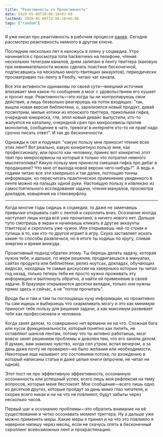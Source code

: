 ```yaml
---
title: "Реактивность vs Проактивность"
date: 2020-05-06T10:06:18+03:00
lastmod: 2020-05-06T10:06:18+03:00
tags: ["random"]
---
```


Я уже писал про реактивность в рабочем процессе [ранее](/post/reactivity/). Сегодня рассмотрю реактивность немного в другом ключе.

Последние несколько лет я нахожусь в плену  у соцмедиа. Утро начинается с просмотра топа hackernews на телефоне, чтения нескольких телеграм каналов, днем залипаю в ленту твиттера (каковую при невнимательности можно сделать поистине бесконечной, подписавшись на несколько много-твитящих аккаунтов), периодически просматриваю rss-ленту в Feedly, читаю чат канала.

Все эти активности одинаковы по своей сути—внешний источник впихивает мне какое-то сообщение а мозг с удовольствием его кушает и просит еще. Реактивность—это когда ты не контролируешь свои действия, а лишь безвольно реагируешь на поток входящих: "так, вышла новая версия библиотеки, о, зарелизился новый продукт, давай посмотрим, милые котики из японского твиттера, прикольная гифка, очередная юмореска, гля, эппл новый девайс выпустили, кто-то жалуется на каталину, очередной срач про микросевисы против монолитов, сообщение в чате, тревога! в интернете кто-то не прав! надо срочно писать ответ". И так до бесконечности.

Однажды я сел и подумал: "какую пользу мне приносит чтение всех этих лент? Вот реально, какую конкретную пользу мне, как профессионалу, или просто как человеку, принес вот конкретно этот твит про микросервисы на который я только что потратил немного мыслетоплива? Какую пользу мне принесла смешная гифка про дебаг в продакшене? Что мне от выхода новой версии чего-нибудь?". А ведь я годами читаю все эти хакерньюз и так далее, поглощаю тонны информации, но пересчитать практическое применение увиденного в ленте можно на пальцах одной руки. Настоящую пользу я извлекаю из самостоятельного исследования задачи, чтения мануалов, просмотра докладов, ковыряния на стековерфлоу.

---
Когда многие годы сидишь в соцмедиа, то даже не замечаешь привычки открывать сайт с лентой и скроллить вниз. Осознание иногда наступает лишь когда всё уже прочитано, а ничего нового нет. Дальше тупо смотришь в экран и начинаешь кликать в другие аккаунты (твиттера) и скроллить уже чужое. Или открываешь чей-то стрим и тупишь в то, как кто-то другой играет в игру. Скука заставляет искать какие-то способы развлечься, но в итоге ты ходишь по кругу, сливая энергию и время вникуда.

Проактивный подход обратен этому. Ты берешь делать задачу, которая нужна тебе, и дальше, по мере решения, продвигаешься в мануалах, сайтах продукта или библиотеки, релиз ноутсах, докладах, обучающих видосах, находишь те самые дискуссии на хакерньюз которые ты читал год назад, только теперь тебе не просто нужно прожевать эту информацию и выплюнуть обратно, а найти ей применение в своей задаче. В браузере открываются десятки вкладок, только они нужны прямо здесь и сейчас, а не "потом прочитать".

Вроде бы и там и там ты поглощаешь кучу информации, но проактивно ты сам ищешь и выбираешь что скармливать мозгу и это как минимум приносит тебе пользу для решения задачи, а как максимум развивает тебя как профессионала и человека.

Когда занят делом, то совершенно нет времени ни на что. Сложная бага или кусок функциональности, который понятно как пилить, не оставляют шансов лентам, потому что ты активно работаешь, мозг вовсю занят решением проблемы и доволен тем, что его заняли делом. Я думаю, вам знакомо чувство, когда сел утром, встал вечером, а за день даже почту не проверил—не было желания или необходимости. Некоторые еще называют это состоянием потока, по вхождению в который написаны статьи и даже целые книги (впрочем, не читал ни одной).

Этот пост не про эффективную эффективность, осознанную осознанность или успешный успех, всего лишь моя рефлексия на тему вопросов, которые меня беспокоят. Мое сообщение—всего лишь одно из десятков других, которые пройдут за день мимо глаз читателя, и скорее всего никак и ни на что не повлияют, будут забыты через несколько часов.

Первый шаг к осознанию проблемы—это обратить внимание на её существование и четко осознавать момент триггера. Ну а дальше уже можно применять меры. Какие меры я принял и на что это повлияло я наверное напишу через месяц, если не скачусь опять в бесконечный скроллинг всевозможных лент и прокрастинацию.
